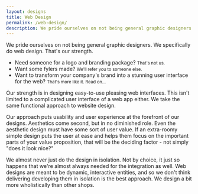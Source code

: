 ```yaml
---
layout: designs
title: Web Design
permalink: /web-design/
description: We pride ourselves on not being general graphic designers. We specifically do web design. Great web design.
---
```


We pride ourselves on not being general graphic designers. We specifically do web design. That's our strength.

- Need someone for a logo and branding package? <small>That's not us.</small>
- Want some fylers made? <small>We'll refer you to someone else.</small>
- Want to transform your company's brand into a stunning user interface for the web? <small>That's more like it. Read on...</small>

Our strength is in designing easy-to-use pleasing web interfaces. This isn't limited to a complicated user interface of a web app either. We take the same functional approach to website design.

Our approach puts usability and user experience at the forefront of our designs. Aesthetics come second, but in no diminished role. Even the aesthetic design must have some sort of user value. If an extra-roomy simple design puts the user at ease and helps them focus on the important parts of your value proposition, that will be the deciding factor - not simply "does it look nice?"

We almost never just do the design in isolation. Not by choice, it just so happens that we're almost always needed for the integration as well. Web designs are meant to be dynamic, interactive entities, and so we don't think delivering developing them in isolation is the best approach. We design a bit more wholistically than other shops.
